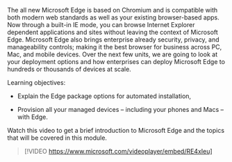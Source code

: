 The all new Microsoft Edge is based on Chromium and is compatible with both modern web standards as well as your existing browser-based apps. Now through a built-in IE mode, you can browse Internet Explorer dependent applications and sites without leaving the context of Microsoft Edge. Microsoft Edge also brings enterprise already security, privacy, and manageability controls; making it the best browser for business across PC, Mac, and mobile devices. Over the next few units, we are going to look at your deployment options and how enterprises can deploy Microsoft Edge to hundreds or thousands of devices at scale.

Learning objectives:

- Explain the Edge package options for automated installation,

- Provision all your managed devices – including your phones and Macs – with Edge.

Watch this video to get a brief introduction to Microsoft Edge and the topics that will be covered in this module.

>[!VIDEO https://www.microsoft.com/videoplayer/embed/RE4xIeu]